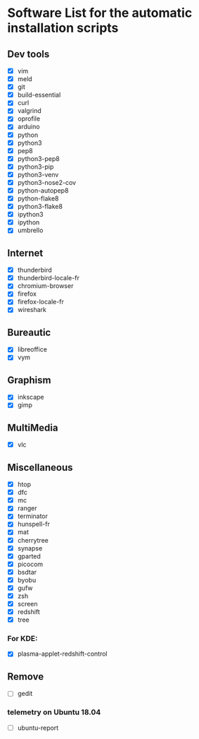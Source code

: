 # Software List for the automatic installation scripts

## Dev tools
- [x] vim
- [x] meld
- [x] git
- [x] build-essential
- [x] curl
- [x] valgrind
- [x] oprofile
- [x] arduino
- [x] python
- [x] python3
- [x] pep8
- [x] python3-pep8
- [x] python3-pip
- [x] python3-venv
- [x] python3-nose2-cov
- [x] python-autopep8
- [x] python-flake8
- [x] python3-flake8
- [x] ipython3
- [x] ipython
- [x] umbrello

## Internet
- [x] thunderbird
- [x] thunderbird-locale-fr
- [x] chromium-browser
- [x] firefox
- [x] firefox-locale-fr
- [x] wireshark

## Bureautic
- [x] libreoffice
- [x] vym

## Graphism
- [x] inkscape
- [x] gimp

## MultiMedia
- [x] vlc

## Miscellaneous
- [x] htop
- [x] dfc
- [x] mc
- [x] ranger
- [x] terminator
- [x] hunspell-fr
- [x] mat
- [x] cherrytree
- [x] synapse
- [x] gparted
- [x] picocom
- [x] bsdtar
- [x] byobu
- [x] gufw
- [x] zsh
- [x] screen
- [x] redshift
- [x] tree

### For KDE:
- [x] plasma-applet-redshift-control


## Remove
- [ ] gedit

### telemetry on Ubuntu 18.04
- [ ] ubuntu-report
